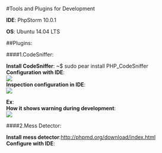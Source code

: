 #Tools and Plugins for Development

**IDE**: PhpStorm 10.0.1

**OS**: Ubuntu 14.04 LTS

##Plugins:

####1.CodeSniffer:

 **Install CodeSniffer**: ~$ sudo pear install PHP_CodeSniffer  
  **Configuration with IDE**:  
  ![](/images/logo.png)  
  **Inspection configuration in IDE**:  
  ![](/images/logo.png)
  
  **Ex**:  
  **How it shows warning during development**:  
  ![](/images/logo.png)
  
####2.Mess Detector:

  **Install mess detector**:http://phpmd.org/download/index.html  
  **Configure with IDE**:
